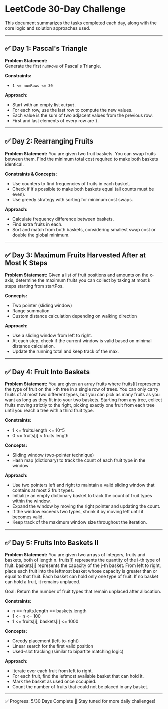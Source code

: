 # LeetCode 30-Day Challenge

This document summarizes the tasks completed each day, along with the core logic and solution approaches used.

---

## ✅ Day 1: Pascal's Triangle

**Problem Statement:**  
Generate the first `numRows` of Pascal's Triangle.

**Constraints:**

- `1 <= numRows <= 30`

**Approach:**

- Start with an empty list `output`.
- For each row, use the last row to compute the new values.
- Each value is the sum of two adjacent values from the previous row.
- First and last elements of every row are `1`.

---

## ✅ Day 2: Rearranging Fruits

**Problem Statement:**
You are given two fruit baskets. You can swap fruits between them. Find the minimum total cost required to make both baskets identical.

**Constraints & Concepts:**

- Use counters to find frequencies of fruits in each basket.
- Check if it's possible to make both baskets equal (all counts must be even).
- Use greedy strategy with sorting for minimum cost swaps.

**Approach:**

- Calculate frequency difference between baskets.
- Find extra fruits in each.
- Sort and match from both baskets, considering smallest swap cost or double the global minimum.

---

## ✅ Day 3: Maximum Fruits Harvested After at Most K Steps

**Problem Statement:**
Given a list of fruit positions and amounts on the x-axis, determine the maximum fruits you can collect by taking at most k steps starting from startPos.

**Concepts:**

- Two pointer (sliding window)
- Range summation
- Custom distance calculation depending on walking direction

**Approach:**

- Use a sliding window from left to right.
- At each step, check if the current window is valid based on minimal distance calculation.
- Update the running total and keep track of the max.

---

## ✅ Day 4: Fruit Into Baskets

**Problem Statement:**
You are given an array fruits where fruits[i] represents the type of fruit on the i-th tree in a single row of trees. You can only carry fruits of at most two different types, but you can pick as many fruits as you want as long as they fit into your two baskets. Starting from any tree, collect fruits moving strictly to the right, picking exactly one fruit from each tree until you reach a tree with a third fruit type.

**Constraints:**

- 1 <= fruits.length <= 10^5
- 0 <= fruits[i] < fruits.length

**Concepts:**

- Sliding window (two-pointer technique)
- Hash map (dictionary) to track the count of each fruit type in the window

**Approach:**

- Use two pointers left and right to maintain a valid sliding window that contains at most 2 fruit types.
- Initialize an empty dictionary basket to track the count of fruit types within the window.
- Expand the window by moving the right pointer and updating the count.
- If the window exceeds two types, shrink it by moving left until it becomes valid.
- Keep track of the maximum window size throughout the iteration.

---

## ✅ Day 5: Fruits Into Baskets II

**Problem Statement:**
You are given two arrays of integers, fruits and baskets, both of length n. fruits[i] represents the quantity of the i-th type of fruit. baskets[j] represents the capacity of the j-th basket. From left to right, place each fruit into the leftmost basket whose capacity is greater than or equal to that fruit. Each basket can hold only one type of fruit. If no basket can hold a fruit, it remains unplaced.

Goal: Return the number of fruit types that remain unplaced after allocation.

**Constraints:**

- n == fruits.length == baskets.length
- 1 <= n <= 100
- 1 <= fruits[i], baskets[i] <= 1000

**Concepts:**

- Greedy placement (left-to-right)
- Linear search for the first valid position
- Used-slot tracking (similar to bipartite matching logic)

**Approach:**

- Iterate over each fruit from left to right.
- For each fruit, find the leftmost available basket that can hold it.
- Mark the basket as used once occupied.
- Count the number of fruits that could not be placed in any basket.

---

✅ Progress: 5/30 Days Complete
📅 Stay tuned for more daily challenges!
